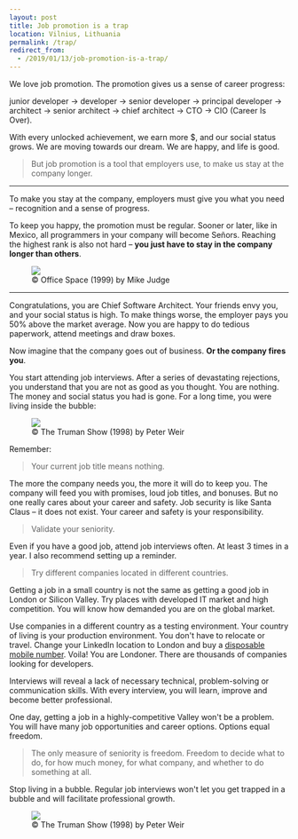```yaml
---
layout: post
title: Job promotion is a trap
location: Vilnius, Lithuania
permalink: /trap/
redirect_from:
  - /2019/01/13/job-promotion-is-a-trap/
---
```


We love job promotion. The promotion gives us a sense of career progress:

junior developer → developer → senior developer → principal developer → architect → senior architect → chief architect → CTO  →  CIO (Career Is Over).

With every unlocked achievement, we earn more $, and our social status grows. We are moving towards our dream. We are happy, and life is good.

> But job promotion is a tool that employers use, to make us stay at the company longer.

---

To make you stay at the company, employers must give you what you need – recognition and a sense of progress.

To keep you happy, the promotion must be regular. Sooner or later, like in Mexico, all programmers in your company will become Señors. Reaching the highest rank is also not hard – **you just have to stay in the company longer than others**.

<figure>
<img src="/images/smykowski.jpg">
<figcaption>© Office Space (1999) by Mike Judge</figcaption>
</figure>

---

Congratulations, you are Chief Software Architect. Your friends envy you, and your social status is high. To make things worse, the employer pays you 50% above the market average. Now you are happy to do tedious paperwork, attend meetings and draw boxes.

Now imagine that the company goes out of business. **Or the company fires you**.

You start attending job interviews. After a series of devastating rejections, you understand that you are not as good as you thought. You are nothing. The money and social status you had is gone. For a long time, you were living inside the bubble:

<figure>
<img src="/images/truman.jpg">
<figcaption>© The Truman Show (1998) by Peter Weir</figcaption>
</figure>

Remember:

> Your current job title means nothing.

The more the company needs you, the more it will do to keep you. The company will feed you with promises, loud job titles, and bonuses. But no one really cares about your career and safety. Job security is like Santa Claus – it does not exist. Your career and safety is your responsibility. 

> Validate your seniority.

Even if you have a good job, attend job interviews often. At least 3 times in a year. I also recommend setting up a reminder.

> Try different companies located in different countries.

Getting a job in a small country is not the same as getting a good job in London or Silicon Valley. Try places with developed IT market and high competition. You will know how demanded you are on the global market. 

Use companies in a different country as a testing environment. Your country of living is your production environment. You don't have to relocate or travel. Change your LinkedIn location to London and buy a [disposable mobile number](https://hushed.com/). Voila! You are Londoner. There are thousands of companies looking for developers.

Interviews will reveal a lack of necessary technical, problem-solving or communication skills. With every interview, you will learn, improve and become better professional. 

One day, getting a job in a highly-competitive Valley won't be a problem. You will have many job opportunities and career options. Options equal freedom.

> The only measure of seniority is freedom. Freedom to decide what to do, for how much money, for what company, and whether to do something at all.

Stop living in a bubble. Regular job interviews won't let you get trapped in a bubble and will facilitate professional growth.

<figure>
<img src="/images/truman_free.jpg">
<figcaption>© The Truman Show (1998) by Peter Weir</figcaption>
</figure>
